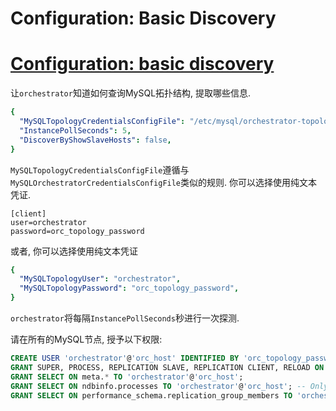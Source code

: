 # Configuration: Basic Discovery
# [Configuration: basic discovery](https://github.com/openark/orchestrator/blob/master/docs/configuration-discovery-basic.md)
让`orchestrator`知道如何查询MySQL拓扑结构, 提取哪些信息.

```yaml
{
  "MySQLTopologyCredentialsConfigFile": "/etc/mysql/orchestrator-topology.cnf",
  "InstancePollSeconds": 5,
  "DiscoverByShowSlaveHosts": false,
}
```
`MySQLTopologyCredentialsConfigFile`遵循与`MySQLOrchestratorCredentialsConfigFile`类似的规则. 你可以选择使用纯文本凭证.

```Plain Text
[client]
user=orchestrator
password=orc_topology_password
```
或者, 你可以选择使用纯文本凭证

```yaml
{
  "MySQLTopologyUser": "orchestrator",
  "MySQLTopologyPassword": "orc_topology_password",
}
```
`orchestrator`将每隔`InstancePollSeconds`秒进行一次探测.

请在所有的MySQL节点, 授予以下权限:

```sql
CREATE USER 'orchestrator'@'orc_host' IDENTIFIED BY 'orc_topology_password';
GRANT SUPER, PROCESS, REPLICATION SLAVE, REPLICATION CLIENT, RELOAD ON *.* TO 'orchestrator'@'orc_host';
GRANT SELECT ON meta.* TO 'orchestrator'@'orc_host';
GRANT SELECT ON ndbinfo.processes TO 'orchestrator'@'orc_host'; -- Only for NDB Cluster
GRANT SELECT ON performance_schema.replication_group_members TO 'orchestrator'@'orc_host'; -- Only for Group Replication / InnoDB cluster
```


















